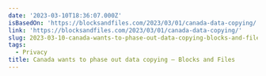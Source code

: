 ```yaml
---
date: '2023-03-10T18:36:07.000Z'
isBasedOn: 'https://blocksandfiles.com/2023/03/01/canada-data-copying/'
link: 'https://blocksandfiles.com/2023/03/01/canada-data-copying/'
slug: 2023-03-10-canada-wants-to-phase-out-data-copying-blocks-and-files
tags:
  - Privacy
title: Canada wants to phase out data copying – Blocks and Files
---
```


